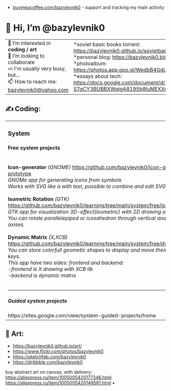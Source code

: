 <table>
<tr>
<ul>
<li>
<a href="buymeacoffee.com/bazylevnik0">buymeacoffee.com/bazylevnik0</a> - support and tracking my main activity
 </li>
 </ul>
 </tr>
 <tr>
  <h1>👋 Hi, I’m @bazylevnik0</h1>
  <td>
👀 I’m interested in <b>coding / art</b><br>
💞️ I’m looking to collaborate<br>
💤 I'm usually very busy, but...<br>
📫 How to reach me: <a href="bazylevnik0@yahoo.com">bazylevnik0@yahoo.com</a>
  </td>
  <td>
*soviet basic books torrent: <a href="https://bazylevnik0.github.io/sovietbooks.torrent">https://bazylevnik0.github.io/sovietbasicbooks.torrent</a><br>
*personal blog: <a href="https://bazylevnik0.blogspot.com/">https://bazylevnik0.blogspot.com/</a><br>
*photoalbum: <a href="https://photos.app.goo.gl/WedbB4GdUPUDjcUX8">https://photos.app.goo.gl/WedbB4GdUPUDjcUX8</a><br>
*essays about tech: <a href="https://docs.google.com/document/d/1Y--STgCY3BUBBXWqigA8195b8luMEXXqe2u4CsyWGkA/">https://docs.google.com/document/d/1Y--STgCY3BUBBXWqigA8195b8luMEXXqe2u4CsyWGkA/</a><br>
  </td>
 </tr>
</table>
<tr>
<td>
<h2>✍️ Coding:</h2>
<table>
<td>
<h3>System</h3>
<h4>Free system projects</h4><br>
<b>Icon-generator</b> <i>(GNOME)</i> <a href="https://github.com/bazylevnik0/icon-generator-prototype">https://github.com/bazylevnik0/icon-generator-prototype</a><br>
<i>GNOMe app for generating icons from symbols <br>
Works with SVG like a with text, possible to combine and edit SVG elements</i><br><br>                                         
<b>Isometric Rotation</b> <i>(GTK)</i> <a href="https://github.com/bazylevnik0/learning/tree/main/system/free/isometricrotation">https://github.com/bazylevnik0/learning/tree/main/system/free/isometricrotation</a><br>
<i>GTK app for visualization 3D-effect(isometric) with 2D drawing area widget. <br>
 You can rotate parallelepiped or icosahedron through vertical and horizontal axises.</i><br><br>                                         
<b>Dynamic Matrix</b> <i>(X,XCB)</i> <a href="https://github.com/bazylevnik0/learning/tree/main/system/free/dynamicmatrix">https://github.com/bazylevnik0/learning/tree/main/system/free/dynamicmatrix</a><br>
 <i>You can store colorfull geometic shapes to display and move them with arrow-keys.<br>
 This app have two sides: frontend and backend:<br>
  -frontend is X drawing with XCB lib<br>
  -backend is dynamic matrix</i><br><br>
<hr>
<h5>Guided system projects</h5> https://sites.google.com/view/system-guided-projects/home
 </td>
 <td>
 <h3>Web</h3>
<h4>Free web projects</h4><br>
<b>Apps:</b><br>
<a href="https://devpost.com/bazylevnik0">https://devpost.com/bazylevnik0</a><br>
<b>Web elements:</b><br>
<a href="https://codepen.io/collection/bNkVVk">https://codepen.io/collection/bNkVVk</a><br>
<b>Games:</b><br>
<a href="https://bazylevnik0.itch.io">https://bazylevnik0.itch.io</a><br>
<b>Repeated classic game intros:</b><br>
<a href="https://bazylevnik0.github.io/learning/web/free/gameintros/">https://bazylevnik0.github.io/learning/web/free/gameintros/</a>
<hr>
<h5>Guided web projects</h5> https://sites.google.com/view/web-guided-projects/home
 </td>
</tr>
</table>
<h2>🎨 Art:</h2>
<ul>
<li><a href="https://bazylevnik0.github.io/art/">https://bazylevnik0.github.io/art/</a></li>
<li><a href="https://www.flickr.com/photos/bazylevnik0">https://www.flickr.com/photos/bazylevnik0</a></li>
<li><a href="https://sketchfab.com/bazylevnik0">https://sketchfab.com/bazylevnik0</a></li>
<li><a href="https://dribbble.com/bazylevnik0">https://dribbble.com/bazylevnik0</a></li>
</ul>
buy abstract art on canvas, with delivery:<br>
<a href="https://aliexpress.ru/item/1005005420177346.html">https://aliexpress.ru/item/1005005420177346.html</a><br>
<a href="https://aliexpress.ru/item/1005005420149581.html">https://aliexpress.ru/item/1005005420149581.html</a>
•
